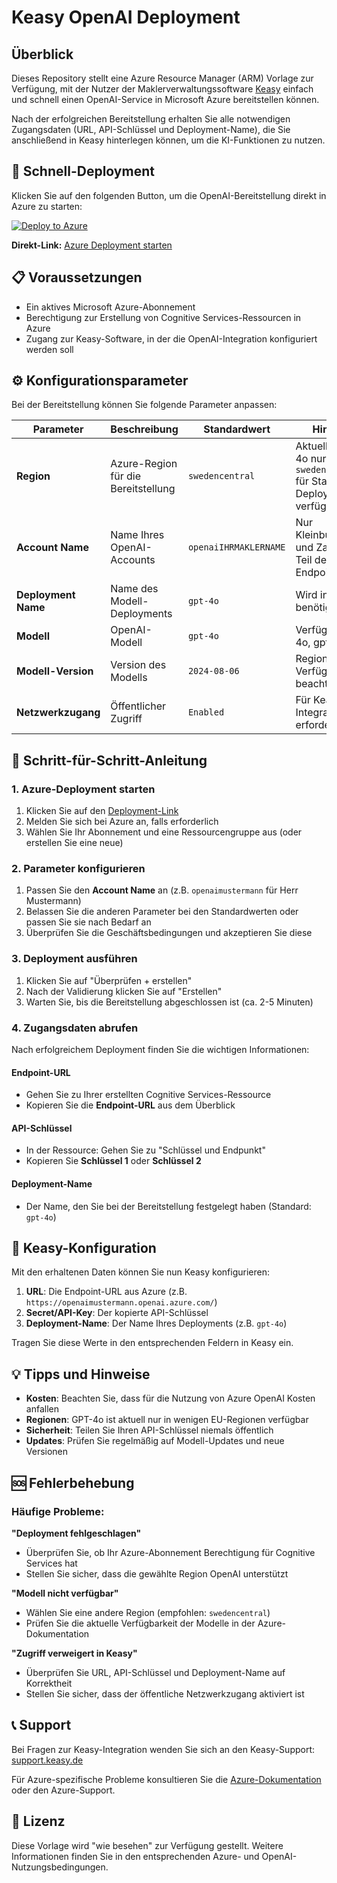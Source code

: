 # Keasy OpenAI Deployment

## Überblick

Dieses Repository stellt eine Azure Resource Manager (ARM) Vorlage zur Verfügung, mit der Nutzer der Maklerverwaltungssoftware [Keasy](https://www.keasy.de) einfach und schnell einen OpenAI-Service in Microsoft Azure bereitstellen können.

Nach der erfolgreichen Bereitstellung erhalten Sie alle notwendigen Zugangsdaten (URL, API-Schlüssel und Deployment-Name), die Sie anschließend in Keasy hinterlegen können, um die KI-Funktionen zu nutzen.

## 🚀 Schnell-Deployment

Klicken Sie auf den folgenden Button, um die OpenAI-Bereitstellung direkt in Azure zu starten:

[![Deploy to Azure](https://aka.ms/deploytoazurebutton)](https://portal.azure.com/#create/Microsoft.Template/uri/https%3A%2F%2Fraw.githubusercontent.com%2Fvfm%2FKeasyOpenAIDeployment%2Frefs%2Fheads%2Fmain%2Fazuredeployopenai.json)

**Direkt-Link:** [Azure Deployment starten](https://portal.azure.com/#create/Microsoft.Template/uri/https%3A%2F%2Fraw.githubusercontent.com%2Fvfm%2FKeasyOpenAIDeployment%2Frefs%2Fheads%2Fmain%2Fazuredeployopenai.json)

## 📋 Voraussetzungen

- Ein aktives Microsoft Azure-Abonnement
- Berechtigung zur Erstellung von Cognitive Services-Ressourcen in Azure
- Zugang zur Keasy-Software, in der die OpenAI-Integration konfiguriert werden soll

## ⚙️ Konfigurationsparameter

Bei der Bereitstellung können Sie folgende Parameter anpassen:

| Parameter | Beschreibung | Standardwert | Hinweise |
|-----------|--------------|--------------|----------|
| **Region** | Azure-Region für die Bereitstellung | `swedencentral` | Aktuell ist GPT-4o nur in `swedencentral` für Standard-Deployments verfügbar |
| **Account Name** | Name Ihres OpenAI-Accounts | `openaiIHRMAKLERNAME` | Nur Kleinbuchstaben und Zahlen; wird Teil der Endpoint-URL |
| **Deployment Name** | Name des Modell-Deployments | `gpt-4o` | Wird in Keasy benötigt |
| **Modell** | OpenAI-Modell | `gpt-4o` | Verfügbar: gpt-4o, gpt-4o-mini |
| **Modell-Version** | Version des Modells | `2024-08-06` | Regionale Verfügbarkeit beachten |
| **Netzwerkzugang** | Öffentlicher Zugriff | `Enabled` | Für Keasy-Integration erforderlich |

## 📝 Schritt-für-Schritt-Anleitung

### 1. Azure-Deployment starten
1. Klicken Sie auf den [Deployment-Link](https://portal.azure.com/#create/Microsoft.Template/uri/https%3A%2F%2Fraw.githubusercontent.com%2Fvfm%2FKeasyOpenAIDeployment%2Frefs%2Fheads%2Fmain%2Fazuredeployopenai.json)
2. Melden Sie sich bei Azure an, falls erforderlich
3. Wählen Sie Ihr Abonnement und eine Ressourcengruppe aus (oder erstellen Sie eine neue)

### 2. Parameter konfigurieren
1. Passen Sie den **Account Name** an (z.B. `openaimustermann` für Herr Mustermann)
2. Belassen Sie die anderen Parameter bei den Standardwerten oder passen Sie sie nach Bedarf an
3. Überprüfen Sie die Geschäftsbedingungen und akzeptieren Sie diese

### 3. Deployment ausführen
1. Klicken Sie auf "Überprüfen + erstellen"
2. Nach der Validierung klicken Sie auf "Erstellen"
3. Warten Sie, bis die Bereitstellung abgeschlossen ist (ca. 2-5 Minuten)

### 4. Zugangsdaten abrufen

Nach erfolgreichem Deployment finden Sie die wichtigen Informationen:

#### Endpoint-URL
- Gehen Sie zu Ihrer erstellten Cognitive Services-Ressource
- Kopieren Sie die **Endpoint-URL** aus dem Überblick

#### API-Schlüssel
- In der Ressource: Gehen Sie zu "Schlüssel und Endpunkt"
- Kopieren Sie **Schlüssel 1** oder **Schlüssel 2**

#### Deployment-Name
- Der Name, den Sie bei der Bereitstellung festgelegt haben (Standard: `gpt-4o`)

## 🔧 Keasy-Konfiguration

Mit den erhaltenen Daten können Sie nun Keasy konfigurieren:

1. **URL**: Die Endpoint-URL aus Azure (z.B. `https://openaimustermann.openai.azure.com/`)
2. **Secret/API-Key**: Der kopierte API-Schlüssel
3. **Deployment-Name**: Der Name Ihres Deployments (z.B. `gpt-4o`)

Tragen Sie diese Werte in den entsprechenden Feldern in Keasy ein.

## 💡 Tipps und Hinweise

- **Kosten**: Beachten Sie, dass für die Nutzung von Azure OpenAI Kosten anfallen
- **Regionen**: GPT-4o ist aktuell nur in wenigen EU-Regionen verfügbar
- **Sicherheit**: Teilen Sie Ihren API-Schlüssel niemals öffentlich
- **Updates**: Prüfen Sie regelmäßig auf Modell-Updates und neue Versionen

## 🆘 Fehlerbehebung

### Häufige Probleme:

**"Deployment fehlgeschlagen"**
- Überprüfen Sie, ob Ihr Azure-Abonnement Berechtigung für Cognitive Services hat
- Stellen Sie sicher, dass die gewählte Region OpenAI unterstützt

**"Modell nicht verfügbar"**
- Wählen Sie eine andere Region (empfohlen: `swedencentral`)
- Prüfen Sie die aktuelle Verfügbarkeit der Modelle in der Azure-Dokumentation

**"Zugriff verweigert in Keasy"**
- Überprüfen Sie URL, API-Schlüssel und Deployment-Name auf Korrektheit
- Stellen Sie sicher, dass der öffentliche Netzwerkzugang aktiviert ist

## 📞 Support

Bei Fragen zur Keasy-Integration wenden Sie sich an den Keasy-Support: [support.keasy.de](https://support.keasy.de/ticket/add)

Für Azure-spezifische Probleme konsultieren Sie die [Azure-Dokumentation](https://docs.microsoft.com/azure/cognitive-services/openai/) oder den Azure-Support.

## 📄 Lizenz

Diese Vorlage wird "wie besehen" zur Verfügung gestellt. Weitere Informationen finden Sie in den entsprechenden Azure- und OpenAI-Nutzungsbedingungen.
